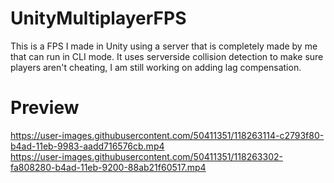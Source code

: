 # UnityMultiplayerFPS
This is a FPS I made in Unity using a server that is completely made by me that can run in CLI mode.
It uses serverside collision detection to make sure players aren't cheating, I am still working on adding lag compensation.

# Preview  
https://user-images.githubusercontent.com/50411351/118263114-c2793f80-b4ad-11eb-9983-aadd716576cb.mp4  
https://user-images.githubusercontent.com/50411351/118263302-fa808280-b4ad-11eb-9200-88ab21f60517.mp4
